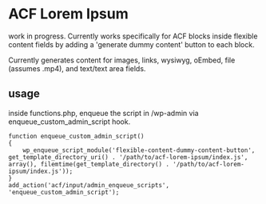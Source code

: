 # ACF Lorem Ipsum

work in progress. Currently works specifically for ACF blocks inside flexible content fields by adding a 'generate dummy content' button to each block.

Currently generates content for images, links, wysiwyg, oEmbed, file (assumes .mp4), and text/text area fields.

## usage

inside functions.php, enqueue the script in /wp-admin via enqueue_custom_admin_script hook.

```
function enqueue_custom_admin_script()
{
	wp_enqueue_script_module('flexible-content-dummy-content-button', get_template_directory_uri() . '/path/to/acf-lorem-ipsum/index.js', array(), filemtime(get_template_directory() . '/path/to/acf-lorem-ipsum/index.js'));
}
add_action('acf/input/admin_enqueue_scripts', 'enqueue_custom_admin_script');
```

